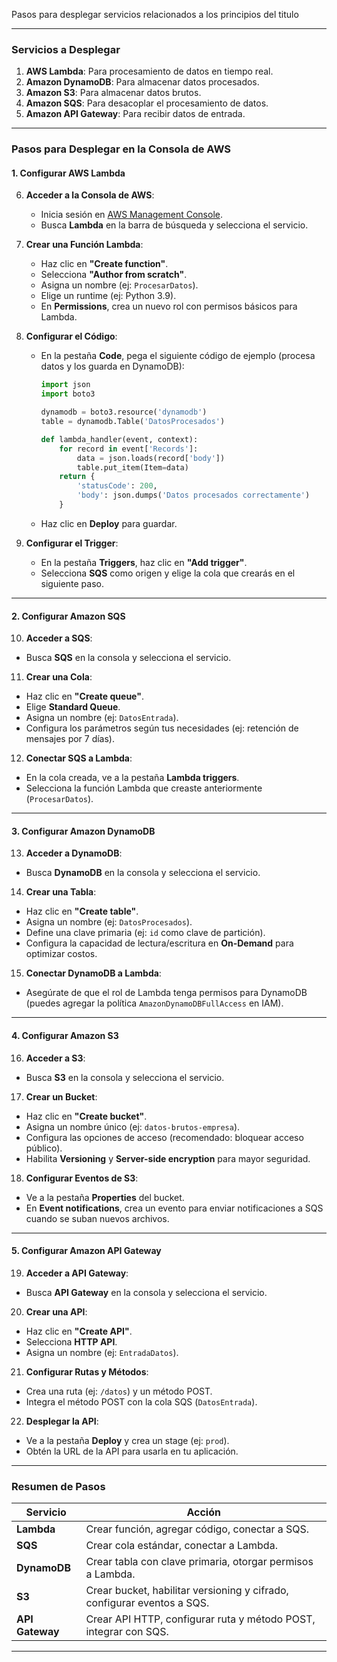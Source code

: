 
Pasos para desplegar servicios relacionados a los principios del titulo

---

### **Servicios a Desplegar**
1. **AWS Lambda**: Para procesamiento de datos en tiempo real.
2. **Amazon DynamoDB**: Para almacenar datos procesados.
3. **Amazon S3**: Para almacenar datos brutos.
4. **Amazon SQS**: Para desacoplar el procesamiento de datos.
5. **Amazon API Gateway**: Para recibir datos de entrada.

---

### **Pasos para Desplegar en la Consola de AWS**

#### **1. Configurar AWS Lambda**
6. **Acceder a la Consola de AWS**:
   - Inicia sesión en [AWS Management Console](https://aws.amazon.com/console/).
   - Busca **Lambda** en la barra de búsqueda y selecciona el servicio.

7. **Crear una Función Lambda**:
   - Haz clic en **"Create function"**.
   - Selecciona **"Author from scratch"**.
   - Asigna un nombre (ej: `ProcesarDatos`).
   - Elige un runtime (ej: Python 3.9).
   - En **Permissions**, crea un nuevo rol con permisos básicos para Lambda.

8. **Configurar el Código**:
   - En la pestaña **Code**, pega el siguiente código de ejemplo (procesa datos y los guarda en DynamoDB):
     ```python
     import json
     import boto3

     dynamodb = boto3.resource('dynamodb')
     table = dynamodb.Table('DatosProcesados')

     def lambda_handler(event, context):
         for record in event['Records']:
             data = json.loads(record['body'])
             table.put_item(Item=data)
         return {
             'statusCode': 200,
             'body': json.dumps('Datos procesados correctamente')
         }
     ```
   - Haz clic en **Deploy** para guardar.

9. **Configurar el Trigger**:
   - En la pestaña **Triggers**, haz clic en **"Add trigger"**.
   - Selecciona **SQS** como origen y elige la cola que crearás en el siguiente paso.

---

#### **2. Configurar Amazon SQS**
10. **Acceder a SQS**:
   - Busca **SQS** en la consola y selecciona el servicio.

11. **Crear una Cola**:
   - Haz clic en **"Create queue"**.
   - Elige **Standard Queue**.
   - Asigna un nombre (ej: `DatosEntrada`).
   - Configura los parámetros según tus necesidades (ej: retención de mensajes por 7 días).

12. **Conectar SQS a Lambda**:
   - En la cola creada, ve a la pestaña **Lambda triggers**.
   - Selecciona la función Lambda que creaste anteriormente (`ProcesarDatos`).

---

#### **3. Configurar Amazon DynamoDB**
13. **Acceder a DynamoDB**:
   - Busca **DynamoDB** en la consola y selecciona el servicio.

14. **Crear una Tabla**:
   - Haz clic en **"Create table"**.
   - Asigna un nombre (ej: `DatosProcesados`).
   - Define una clave primaria (ej: `id` como clave de partición).
   - Configura la capacidad de lectura/escritura en **On-Demand** para optimizar costos.

15. **Conectar DynamoDB a Lambda**:
   - Asegúrate de que el rol de Lambda tenga permisos para DynamoDB (puedes agregar la política `AmazonDynamoDBFullAccess` en IAM).

---

#### **4. Configurar Amazon S3**
16. **Acceder a S3**:
   - Busca **S3** en la consola y selecciona el servicio.

17. **Crear un Bucket**:
   - Haz clic en **"Create bucket"**.
   - Asigna un nombre único (ej: `datos-brutos-empresa`).
   - Configura las opciones de acceso (recomendado: bloquear acceso público).
   - Habilita **Versioning** y **Server-side encryption** para mayor seguridad.

18. **Configurar Eventos de S3**:
   - Ve a la pestaña **Properties** del bucket.
   - En **Event notifications**, crea un evento para enviar notificaciones a SQS cuando se suban nuevos archivos.

---

#### **5. Configurar Amazon API Gateway**
19. **Acceder a API Gateway**:
   - Busca **API Gateway** en la consola y selecciona el servicio.

20. **Crear una API**:
   - Haz clic en **"Create API"**.
   - Selecciona **HTTP API**.
   - Asigna un nombre (ej: `EntradaDatos`).

21. **Configurar Rutas y Métodos**:
   - Crea una ruta (ej: `/datos`) y un método POST.
   - Integra el método POST con la cola SQS (`DatosEntrada`).

22. **Desplegar la API**:
   - Ve a la pestaña **Deploy** y crea un stage (ej: `prod`).
   - Obtén la URL de la API para usarla en tu aplicación.

---

### **Resumen de Pasos**
| **Servicio**       | **Acción**                                                                 |
|---------------------|---------------------------------------------------------------------------|
| **Lambda**          | Crear función, agregar código, conectar a SQS.                            |
| **SQS**             | Crear cola estándar, conectar a Lambda.                                   |
| **DynamoDB**        | Crear tabla con clave primaria, otorgar permisos a Lambda.                |
| **S3**              | Crear bucket, habilitar versioning y cifrado, configurar eventos a SQS.   |
| **API Gateway**     | Crear API HTTP, configurar ruta y método POST, integrar con SQS.          |

---
